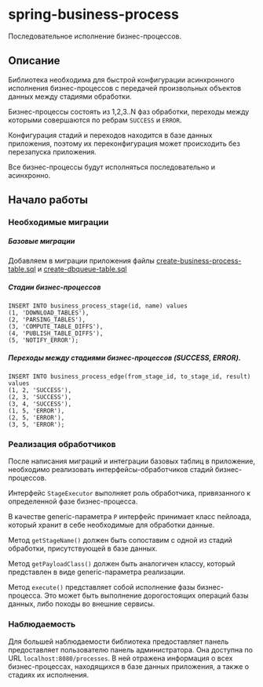 # spring-business-process
Последовательное исполнение бизнес-процессов.

## Описание

Библиотека необходима для быстрой конфигурации асинхронного исполнения бизнес-процессов с передачей произвольных объектов данных между стадиями обработки.

Бизнес-процессы состоять из 1,2,3..N фаз обработки, переходы между которыми совершаются по ребрам `SUCCESS` и `ERROR`.

Конфигурация стадий и переходов находится в базе данных приложения, поэтому их переконфигурация может происходить без перезапуска приложения.

Все бизнес-процессы будут исполняться последовательно и асинхронно.

## Начало работы

### Необходимые миграции

##### Базовые миграции 

Добавляем в миграции приложения файлы [create-business-process-table.sql](src/main/resources/liquibase/migrations/create-business-process-table.sql) и [create-dbqueue-table.sql](src/main/resources/liquibase/migrations/create-dbqueue-table.sql)

##### Стадии бизнес-процессов

```
INSERT INTO business_process_stage(id, name) values
(1, 'DOWNLOAD_TABLES'),
(2, 'PARSING_TABLES'),
(3, 'COMPUTE_TABLE_DIFFS'),
(4, 'PUBLISH_TABLE_DIFFS'),
(5, 'NOTIFY_ERROR');
```

##### Переходы между стадиями бизнес-процессов (SUCCESS, ERROR).
```
INSERT INTO business_process_edge(from_stage_id, to_stage_id, result) values
(1, 2, 'SUCCESS'),
(2, 3, 'SUCCESS'),
(3, 4, 'SUCCESS'),
(1, 5, 'ERROR'),
(2, 5, 'ERROR'),
(3, 5, 'ERROR');
```

### Реализация обработчиков

После написания миграций и интеграции базовых таблиц в приложение, необходимо реализовать интерфейсы-обработчиков стадий бизнес-процессов.

Интерфейс `StageExecutor` выполняет роль обработчика, привязанного к определенной фазе бизнес-процесса.

В качестве generic-параметра `P` интерфейс принимает класс пейлоада, который хранит в себе необходимые для обработки данные.

Метод `getStageName()` должен быть сопоставим с одной из стадий обработки, присутствующей в базе данных.

Метод `getPayloadClass()` должен быть аналогичен классу, который представлен в виде generic-параметра реализации.

Метод `execute()` представляет собой исполнение фазы бизнес-процесса. Это может быть выполнение дорогостоящих операций базы данных, либо походы во внешние сервисы.

### Наблюдаемость

Для большей наблюдаемости библиотека предоставляет панель предоставляет пользователю панель администратора.
Она доступна по URL `localhost:8080/processes`. В ней отражена информация о всех бизнес-процессах, находящихся в базе данных приложения, а также о стадиях их исполнения.
